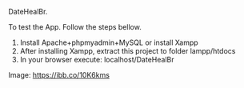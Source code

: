 DateHealBr.

To test the App. Follow the steps bellow.
1) Install Apache+phpmyadmin+MySQL or install Xampp
2) After installing Xampp, extract this project to folder lampp/htdocs
3) In your browser execute: localhost/DateHealBr

Image: https://ibb.co/10K6kms
